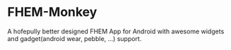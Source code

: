 # FHEM-Monkey
A hofepully better designed FHEM App for Android with awesome widgets and gadget(android wear, pebble, ...) support.
